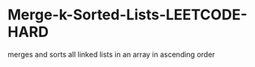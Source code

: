 # Merge-k-Sorted-Lists-LEETCODE-HARD
merges and sorts all linked lists in an array in ascending order
